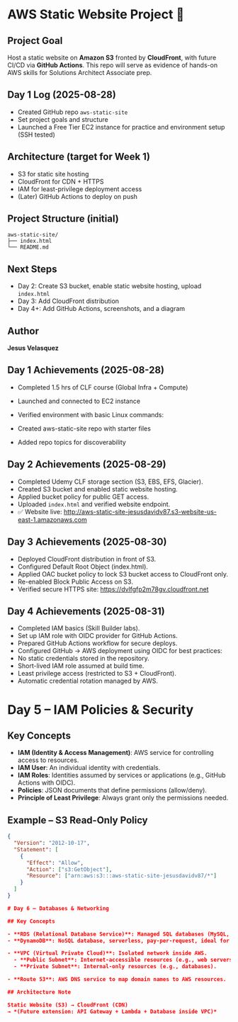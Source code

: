 # AWS Static Website Project 🚀

## Project Goal
Host a static website on **Amazon S3** fronted by **CloudFront**, with future CI/CD via **GitHub Actions**. 
This repo will serve as evidence of hands-on AWS skills for Solutions Architect Associate prep.

## Day 1 Log (2025-08-28)
- Created GitHub repo `aws-static-site`
- Set project goals and structure
- Launched a Free Tier EC2 instance for practice and environment setup (SSH tested)

## Architecture (target for Week 1)
- S3 for static site hosting
- CloudFront for CDN + HTTPS
- IAM for least-privilege deployment access
- (Later) GitHub Actions to deploy on push

## Project Structure (initial)
```
aws-static-site/
├── index.html
└── README.md
```

## Next Steps
- Day 2: Create S3 bucket, enable static website hosting, upload `index.html`
- Day 3: Add CloudFront distribution
- Day 4+: Add GitHub Actions, screenshots, and a diagram

## Author
**Jesus Velasquez**

## Day 1 Achievements (2025-08-28)
- Completed 1.5 hrs of CLF course (Global Infra + Compute)
- Launched and connected to EC2 instance
- Verified environment with basic Linux commands:

- Created aws-static-site repo with starter files
- Added repo topics for discoverability
  
## Day 2 Achievements (2025-08-29)
- Completed Udemy CLF storage section (S3, EBS, EFS, Glacier).
- Created S3 bucket and enabled static website hosting.
- Applied bucket policy for public GET access.
- Uploaded `index.html` and verified website endpoint.
- ✅ Website live: http://aws-static-site-jesusdavidv87.s3-website-us-east-1.amazonaws.com

## Day 3 Achievements (2025-08-30)
- Deployed CloudFront distribution in front of S3.
- Configured Default Root Object (index.html).
- Applied OAC bucket policy to lock S3 bucket access to CloudFront only.
- Re-enabled Block Public Access on S3.
- Verified secure HTTPS site: https://dvlfgfp2m78gv.cloudfront.net

## Day 4 Achievements (2025-08-31)
- Completed IAM basics (Skill Builder labs).
- Set up IAM role with OIDC provider for GitHub Actions.
- Prepared GitHub Actions workflow for secure deploys.
- Configured GitHub → AWS deployment using OIDC for best practices:
- No static credentials stored in the repository.
- Short-lived IAM role assumed at build time.
- Least privilege access (restricted to S3 + CloudFront).
-  Automatic credential rotation managed by AWS.

# Day 5 – IAM Policies & Security

## Key Concepts
- **IAM (Identity & Access Management)**: AWS service for controlling access to resources.
- **IAM User**: An individual identity with credentials.
- **IAM Roles**: Identities assumed by services or applications (e.g., GitHub Actions with OIDC).
- **Policies**: JSON documents that define permissions (allow/deny).
- **Principle of Least Privilege**: Always grant only the permissions needed.

## Example – S3 Read-Only Policy
```json
{
  "Version": "2012-10-17",
  "Statement": [
    {
      "Effect": "Allow",
      "Action": ["s3:GetObject"],
      "Resource": ["arn:aws:s3:::aws-static-site-jesusdavidv87/*"]
    }
  ]
}

# Day 6 – Databases & Networking

## Key Concepts

- **RDS (Relational Database Service)**: Managed SQL databases (MySQL, PostgreSQL, etc.) with automated backups, scaling, and high availability.
- **DynamoDB**: NoSQL database, serverless, pay-per-request, ideal for high-scale applications.

- **VPC (Virtual Private Cloud)**: Isolated network inside AWS.
  - **Public Subnet**: Internet-accessible resources (e.g., web servers).
  - **Private Subnet**: Internal-only resources (e.g., databases).

- **Route 53**: AWS DNS service to map domain names to AWS resources.

## Architecture Note

Static Website (S3) → CloudFront (CDN)  
→ *(Future extension: API Gateway + Lambda + Database inside VPC)*

 




